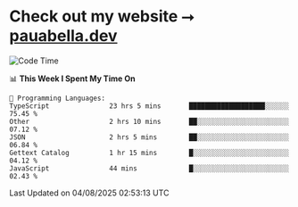 # Check out my website ⭢ [pauabella.dev](https://pauabella.dev)

<!--START_SECTION:waka-->
![Code Time](http://img.shields.io/badge/Code%20Time-4%2C668%20hrs%2022%20mins-blue)

📊 **This Week I Spent My Time On** 

```text
💬 Programming Languages: 
TypeScript               23 hrs 5 mins       ███████████████████░░░░░░   75.45 % 
Other                    2 hrs 10 mins       ██░░░░░░░░░░░░░░░░░░░░░░░   07.12 % 
JSON                     2 hrs 5 mins        ██░░░░░░░░░░░░░░░░░░░░░░░   06.84 % 
Gettext Catalog          1 hr 15 mins        █░░░░░░░░░░░░░░░░░░░░░░░░   04.12 % 
JavaScript               44 mins             █░░░░░░░░░░░░░░░░░░░░░░░░   02.43 % 
```


 Last Updated on 04/08/2025 02:53:13 UTC
<!--END_SECTION:waka-->
